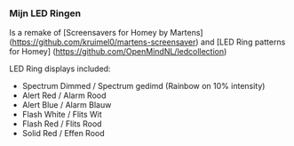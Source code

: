 ### Mijn LED Ringen 
Is a remake of [Screensavers for Homey by Martens] (https://github.com/kruimel0/martens-screensaver) and [LED Ring patterns for Homey] (https://github.com/OpenMindNL/ledcollection)

LED Ring displays included:
- Spectrum Dimmed / Spectrum gedimd (Rainbow on 10% intensity)
- Alert Red / Alarm Rood
- Alert Blue / Alarm Blauw
- Flash White / Flits Wit
- Flash Red / Flits Rood
- Solid Red / Effen Rood
